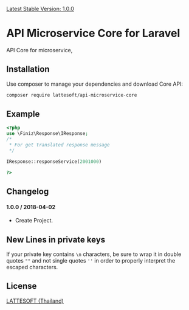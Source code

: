 [Latest Stable Version: 1.0.0](https://packagist.org/packages/firebase/php-jwt)

API Microservice Core for Laravel
=======
API Core for microservice,

Installation
------------

Use composer to manage your dependencies and download Core API:

```bash
composer require lattesoft/api-microservice-core
```

Example
-------
```php
<?php
use \Finiz\Response\IResponse;
/*
 * For get translated response message
 */

IResponse::responseService(2001000)

?>
```

Changelog
---------

#### 1.0.0 / 2018-04-02
- Create Project.

New Lines in private keys
-----

If your private key contains `\n` characters, be sure to wrap it in double quotes `""`
and not single quotes `''` in order to properly interpret the escaped characters.

License
-------
[LATTESOFT (Thailand)](https://lattesoft.in.th)
